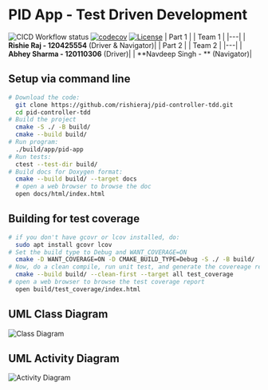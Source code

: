 # PID App - Test Driven Development

![CICD Workflow status](https://github.com/rishieraj/pid-controller-tdd/actions/workflows/test.yml/badge.svg) [![codecov](https://codecov.io/gh/rishieraj/pid-controller-tdd/branch/main/graph/badge.svg)](https://codecov.io/gh/rishieraj/pid-controller-tdd) [![License](https://img.shields.io/badge/license-MIT-blue.svg)](LICENSE)
| Part 1 |
| Team 1 |
|---|
| **Rishie Raj - 120425554** (Driver & Navigator)|
| Part 2 |
| Team 2 |
|---|
| **Abhey Sharma - 120110306** (Driver)|
| **Navdeep Singh - ** (Navigator)|

## Setup via command line
```bash
# Download the code:
  git clone https://github.com/rishieraj/pid-controller-tdd.git
  cd pid-controller-tdd
# Build the project
  cmake -S ./ -B build/
  cmake --build build/
# Run program:
  ./build/app/pid-app
# Run tests:
  ctest --test-dir build/
# Build docs for Doxygen format:
  cmake --build build/ --target docs
  # open a web browser to browse the doc
  open docs/html/index.html
```

## Building for test coverage

```bash
# if you don't have gcovr or lcov installed, do:
  sudo apt install gcovr lcov
# Set the build type to Debug and WANT_COVERAGE=ON
  cmake -D WANT_COVERAGE=ON -D CMAKE_BUILD_TYPE=Debug -S ./ -B build/
# Now, do a clean compile, run unit test, and generate the covereage report
  cmake --build build/ --clean-first --target all test_coverage
# open a web browser to browse the test coverage report
  open build/test_coverage/index.html
```

## UML Class Diagram

![Class Diagram](https://github.com/rishieraj/pid-controller-tdd/blob/7561a1454b045f27e641648c434a33155e314d2f/images/tdd_uml_class.png)

## UML Activity Diagram

![Activity Diagram](https://github.com/rishieraj/pid-controller-tdd/blob/7561a1454b045f27e641648c434a33155e314d2f/images/tdd_uml_activity.png)
